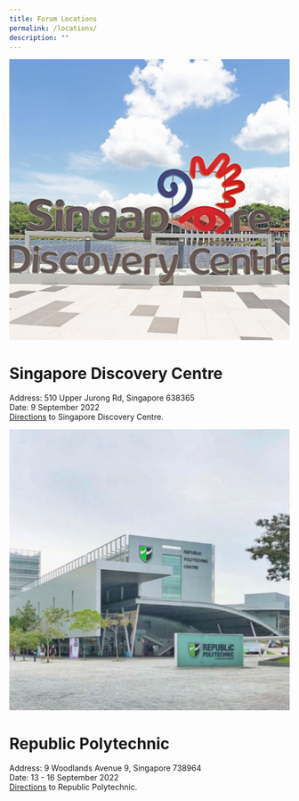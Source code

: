```yaml
---
title: Forum Locations
permalink: /locations/
description: ""
---
```

![](/images/discovery.png)
# Singapore Discovery Centre
Address: 510 Upper Jurong Rd, Singapore 638365 <br>
Date: 9 September 2022 <br>
[Directions](https://www.sdc.com.sg/centre-info#getting-here) to Singapore Discovery Centre.

![](/images/ISOMER%20(1).png)
# Republic Polytechnic 
Address: 9 Woodlands Avenue 9, Singapore 738964<br>
Date: 13 - 16 September 2022<br>
[Directions](https://www.rp.edu.sg/service-excellence/contact-us) to Republic Polytechnic.